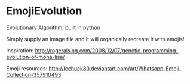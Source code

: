 # EmojiEvolution

Evolutionary Algorithm, built in python

Simply supply an image file and it will organically recreate it with emojis!

Inspiration:
http://rogeralsing.com/2008/12/07/genetic-programming-evolution-of-mona-lisa/

Emoji resources:
http://lechuck80.deviantart.com/art/Whatsapp-Emoji-Collection-357910493
